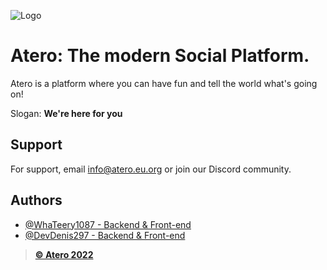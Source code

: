 ![Logo](https://i.ibb.co/khHXX0L/Kopie-n-vrhu-N-vrh-bez-n-zvu-1-removebg-preview.png)

# Atero: The modern Social Platform.

Atero is a platform where you can have fun and tell the world what's going on!

Slogan: **We're here for you**
    
## Support

For support, email info@atero.eu.org or join our Discord community.


## Authors

- [@WhaTeery1087 - Backend & Front-end](https://github.com/Whtery1087)
- [@DevDenis297 - Backend & Front-end](https://github.com/DevDenis29)

> [**© Atero 2022**](http://atero.eu.org/)
